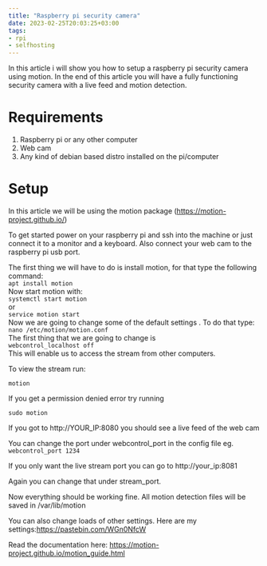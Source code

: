 ```yaml
---
title: "Raspberry pi security camera"
date: 2023-02-25T20:03:25+03:00
tags:
- rpi
- selfhosting
---
```

In this article i will show you how to setup a raspberry pi security camera using motion. In the end of this article you will have a fully functioning security camera with a live feed and motion detection.
# Requirements
1. Raspberry pi or any other computer
2. Web cam
3. Any kind of debian based distro installed on the pi/computer
# Setup
In this article we will be using the motion package (https://motion-project.github.io/)

To get started power on your raspberry pi and ssh into the machine or just connect it to a monitor and a keyboard. Also connect your web cam to the raspberry pi usb port.

The first thing we will have to do is install motion, for that type the following command:\
`apt install motion`\
Now start motion with:\
`systemctl start motion`\
or\
`service motion start`\
Now we are going to change some of the default settings . To do that type:\
`nano /etc/motion/motion.conf`\
The first thing that we are going to change is\
`webcontrol_localhost off`\
This will enable us to access the stream from other computers.

To view the stream run:

`motion` 

If you get a permission denied error try running

`sudo motion`

If you got to http://YOUR_IP:8080 you should see a live feed of the web cam


You can change the port under webcontrol_port in the config file eg.
`webcontrol_port 1234`

If you only want the live stream port you can go to http://your_ip:8081

Again you can change that under stream_port.

Now everything should be working fine. All motion detection files will be saved in /var/lib/motion

You can also change loads of other settings. Here are my settings:https://pastebin.com/WGn0NfcW

Read the documentation here: https://motion-project.github.io/motion_guide.html

